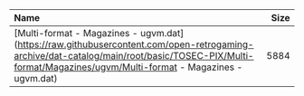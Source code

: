 |Name|Size|
|:---|---:|
|[Multi-format - Magazines - ugvm.dat](https://raw.githubusercontent.com/open-retrogaming-archive/dat-catalog/main/root/basic/TOSEC-PIX/Multi-format/Magazines/ugvm/Multi-format - Magazines - ugvm.dat)|5884|
